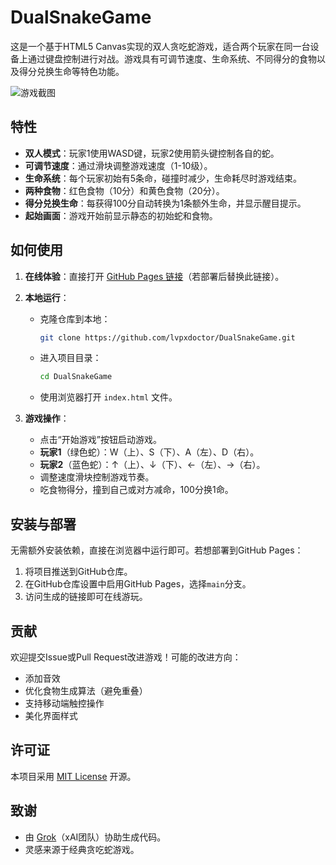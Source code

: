 # DualSnakeGame

这是一个基于HTML5 Canvas实现的双人贪吃蛇游戏，适合两个玩家在同一台设备上通过键盘控制进行对战。游戏具有可调节速度、生命系统、不同得分的食物以及得分兑换生命等特色功能。

![游戏截图](<img width="536" alt="image" src="https://github.com/user-attachments/assets/e3c66f75-ce15-4772-8258-f814cc24b68b" />)  

## 特性
- **双人模式**：玩家1使用WASD键，玩家2使用箭头键控制各自的蛇。
- **可调节速度**：通过滑块调整游戏速度（1-10级）。
- **生命系统**：每个玩家初始有5条命，碰撞时减少，生命耗尽时游戏结束。
- **两种食物**：红色食物（10分）和黄色食物（20分）。
- **得分兑换生命**：每获得100分自动转换为1条额外生命，并显示醒目提示。
- **起始画面**：游戏开始前显示静态的初始蛇和食物。

## 如何使用
1. **在线体验**：直接打开 [GitHub Pages 链接](#)（若部署后替换此链接）。
2. **本地运行**：
   - 克隆仓库到本地：
     ```bash
     git clone https://github.com/lvpxdoctor/DualSnakeGame.git
     ```
   - 进入项目目录：
     ```bash
     cd DualSnakeGame
     ```
   - 使用浏览器打开 `index.html` 文件。

3. **游戏操作**：
   - 点击“开始游戏”按钮启动游戏。
   - **玩家1**（绿色蛇）：W（上）、S（下）、A（左）、D（右）。
   - **玩家2**（蓝色蛇）：↑（上）、↓（下）、←（左）、→（右）。
   - 调整速度滑块控制游戏节奏。
   - 吃食物得分，撞到自己或对方减命，100分换1命。


## 安装与部署
无需额外安装依赖，直接在浏览器中运行即可。若想部署到GitHub Pages：
1. 将项目推送到GitHub仓库。
2. 在GitHub仓库设置中启用GitHub Pages，选择`main`分支。
3. 访问生成的链接即可在线游玩。

## 贡献
欢迎提交Issue或Pull Request改进游戏！可能的改进方向：
- 添加音效
- 优化食物生成算法（避免重叠）
- 支持移动端触控操作
- 美化界面样式

## 许可证
本项目采用 [MIT License](LICENSE) 开源。

## 致谢
- 由 [Grok](https://xai.com)（xAI团队）协助生成代码。
- 灵感来源于经典贪吃蛇游戏。
